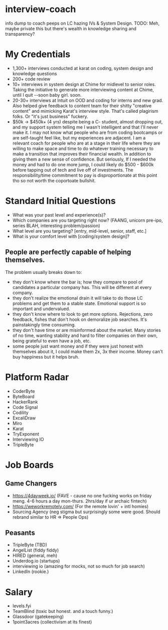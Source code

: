 # interview-coach
info dump to coach peeps on LC hazing IVs &amp; System Design. 
TODO: Meh, maybe private this but there's wealth in knowledge sharing and transparency? 

# My Credentials
- 1,300+ interviews conducted at karat on coding, system design and knowledge questions
- 200+ code review
- 10+ interviews in system design at Chime for midlevel to senior roles. Taking the initiative to generate more interviewing content at Chime, until I quit --soon baby girl. soon.
- 20-30+ interviews at Intuit on OOD and coding for interns and new grad. Also helped give feedback to content team for their shitty "creative content" and mimicking Karat's interview style. That's called plagirism folks. Or "it's just business" fuckery. 
- $50k -> $450k+ (4 yrs) despite being a C- student, almost dropping out, and my support system telling me I wasn't intelligent and that I'll never make it. I may not know what people who are from coding bootcamps or are self-taught feel like, but my experiences are adjacent. I am a relevant coach for people who are at a stage in their life where they are willing to make space and time to do whatever training necessary to make a transition that improves their financial wealth. In addition to giving them a new sense of confidence. But seriously, If I needed the money and had to do one more jump, I could likely do $500 - $600k before tapping out of tech and live off of investments. The responsibility/time commitment to pay is disproportionate at this point tho so not worth the coportoate bullshit. 

# Standard Initial Questions
- What was your past level and experience(s)?
- Which companies are you targeting right now? (FAANG, unicorn pre-ipo, series BLAH, interesting problem/passion)
- What level are you targeting? [entry, mid-level, senior, staff, etc.]
- What is your comfort level with [coding/system design]?

## People are perfectly capable of helping themselves. 
The problem usually breaks down to:
- they don't know where the bar is; how they compare to pool of candidates a particular company has. This will be different at every company.
- they don't realize the emotional drain it will take to do those LC problems and get them to a stable state. Emotional support is so important and undervalued.
- they don't know where to look to get more options. Rejections, zero feedback, fishes that don't hook on demoralize job searches. It's painstakingly time consuming.
- they don't have time or are misinformed about the market. Many stories of no time, wanting stability and hard to filter companies on their own, being grateful to even have a job, etc. 
- some people just want money and if they were just honest with themselves about it, I could make them 2x, 3x their income. Money can't buy happiness but it helps bruh.

# Platform Radar
- CoderByte
- ByteBoard
- HackerRank
- Code Signal
- Codility
- ExcaliDraw
- Miro 
- Karat 
- TryExponent
- Interviewing IO
- TripleByte

# Job Boards
## Game Changers
- https://4dayweek.io/ (FAVE - cause no one fucking works on friday meng. 4-6 hours a day mon-thurs. 2hrs/day if ur archaic fintech)
- https://weworkremotely.com/ (For the remote lovin' + intl homies)
- Sourcing Agency (neg stigma but surprisingly some were good. Should rebrand similar to HR => People Ops)

## Peasants
- TripleByte (TBD)
- AngelList (fiddy fiddy)
- HIRED (general, meh)
- Underdog.io (startups)
- interviewing io (amazing for mocks, not so much for job search)
- LinkedIn (rookie.)

# Salary
- levels.fyi
- TeamBlind (toxic but honest. and a touch funny.)
- Glassdoor (gatekeeping)
- 1point3acres (collectivism at its finest)
